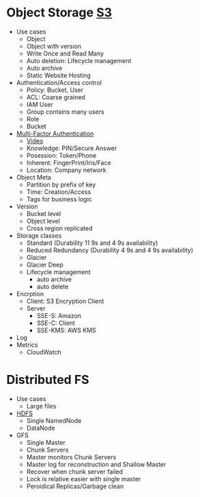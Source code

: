 # Object Storage [S3](https://www.youtube.com/watch?v=VC0k-noNwOU)
* Use cases
  * Object
  * Object with version
  * Write Once and Read Many
  * Auto deletion: Lifecycle management
  * Auto archive
  * Static Website Hosting
* Authentication/Access control
  * Policy: Bucket, User
  * ACL: Coarse grained
  * IAM User
  * Group contains many users
  * Role
  * Bucket
* [Multi-Factor Authentication](https://en.wikipedia.org/wiki/Multi-factor_authentication)
  * [Video](https://www.youtube.com/watch?v=07mRDyydCNY)
  * Knowledge: PIN/Secure Answer
  * Posession: Token/Phone
  * Inherent: FingerPrint/Iris/Face
  * Location: Company network
* Object Meta
  * Partition by prefix of key
  * Time: Creation/Access
  * Tags for business logic
* Version
  * Bucket level
  * Object level
  * Cross region replicated
* Storage classes
  * Standard (Durability 11 9s and 4 9s availability)
  * Reduced Redundancy (Durability 4 9s and 4 9s availability)
  * Glacier
  * Glacier Deep
  * Lifecycle management
    * auto archive
    * auto delete
* Encrption
  * Client: S3 Encryption Client
  * Server
    * SSE-S: Amazon
    * SSE-C: Client
    * SSE-KMS: AWS KMS
* Log
* Metrics
  * CloudWatch

# Distributed FS
* Use cases
  * Large files
* [HDFS](https://www.youtube.com/watch?v=GJYEsEEfjvk&t=616s)
  * Single NamedNode
  * DataNode
 * GFS
   * Single Master
   * Chunk Servers
   * Master monitors Chunk Servers
   * Master log for reconstruction and Shallow Master
   * Recover when chunk server failed
   * Lock is relative easier with single master
   * Peroidical Replicas/Garbage clean

